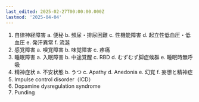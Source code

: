 ```yaml
---
last_edited: 2025-02-27T00:00:00.000Z
lastmod: '2025-04-04'
---
```





1. 自律神経障害
	a. 便秘
	b. 頻尿・排尿困難
	c. 性機能障害
	d. 起立性低血圧・低血圧
	e. 発汗異常
	f. 流涎
2. 感覚障害
	a. 嗅覚障害
	b. 味覚障害
	c. 疼痛
3. 睡眠障害
	a. 入眠障害
	b. 中途覚醒
	c. RBD
	d. むずむず脚症候群
	e. 睡眠時無呼吸
4. 精神症状
	a. 不安状態
	b. うつ
	c. Apathy
	d. Anedonia
	e. 幻覚
	f. 妄想と精神症
5. Impulse control disorder（ICD）
6. Dopamine dysregulation syndrome
7. Punding
